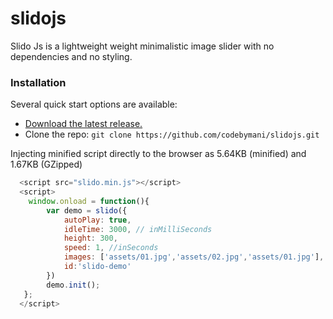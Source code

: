 # slidojs
Slido Js is a lightweight weight minimalistic image slider with no dependencies and no styling. 

### Installation
Several quick start options are available:
- [Download the latest release.](https://github.com/codebymani/slidojs/archive/master.zip)
- Clone the repo: `git clone https://github.com/codebymani/slidojs.git`

Injecting minified script directly to the browser as 5.64KB (minified) and 1.67KB (GZipped)
```javascript
  <script src="slido.min.js"></script>
  <script>
    window.onload = function(){
        var demo = slido({
            autoPlay: true,
            idleTime: 3000, // inMilliSeconds
            height: 300,
            speed: 1, //inSeconds
            images: ['assets/01.jpg','assets/02.jpg','assets/01.jpg'],
            id:'slido-demo'
        })
        demo.init();
   };
  </script>
```
